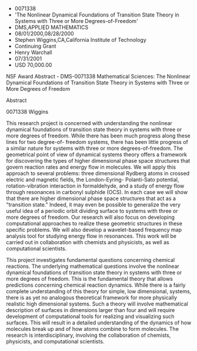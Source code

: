 
* 0071338
* 'The Nonlinear Dynamical Foundations of Transition State Theory in Systems with Three or More Degrees-of-Freedom'
* DMS,APPLIED MATHEMATICS
* 08/01/2000,08/28/2000
* Stephen Wiggins,CA,California Institute of Technology
* Continuing Grant
* Henry Warchall
* 07/31/2001
* USD 70,000.00

NSF Award Abstract - DMS-0071338 Mathematical Sciences: The Nonlinear Dynamical
Foundations of Transition State Theory in Systems with Three or More Degrees of
Freedom

Abstract

0071338 Wiggins



This research project is concerned with understanding the nonlinear dynamical
foundations of transition state theory in systems with three or more degrees of
freedom. While there has been much progress along these lines for two degree-of-
freedom systems, there has been little progress of a similar nature for systems
with three or more degrees-of-freedom. The geometrical point of view of
dynamical systems theory offers a framework for discovering the types of higher
dimensional phase space structures that govern reaction rates and energy flow in
molecules. We will apply this approach to several problems: three dimensional
Rydberg atoms in crossed electric and magnetic fields, the London-Eyring-
Polanti-Sato potential, rotation-vibration interaction in formaldehyde, and a
study of energy flow through resonances in carbonyl sulphide (OCS). In each case
we will show that there are higher dimensional phase space structures that act
as a "transition state." Indeed, it may even be possible to generalize the very
useful idea of a periodic orbit dividing surface to systems with three or more
degrees of freedom. Our research will also focus on developing computational
approaches to realize these geometric structures in these specific problems. We
will also develop a wavelet-based frequency map analysis tool for studying
energy flow in resonances. This work will be carried out in collaboration with
chemists and physicists, as well as computational scientists.

This project investigates fundamental questions concerning chemical reactions.
The underlying mathematical questions involve the nonlinear dynamical
foundations of transition state theory in systems with three or more degrees of
freedom. This is the fundamental theory that allows predictions concerning
chemical reaction dynamics. While there is a fairly complete understanding of
this theory for simple, low dimensional, systems, there is as yet no analogous
theoretical framework for more physically realistic high dimensional systems.
Such a theory will involve mathematical description of surfaces in dimensions
larger than four and will require development of computational tools for
realizing and visualizing such surfaces. This will result in a detailed
understanding of the dynamics of how molecules break up and of how atoms combine
to form molecules. The research is interdisciplinary, involving the
collaboration of chemists, physicists, and computational scientists.


